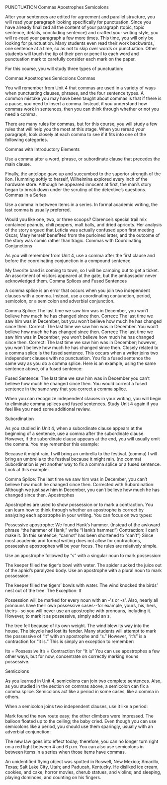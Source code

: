 PUNCTUATION
   Commas    Apostrophes    Semicolons

After your sentences are edited for agreement and parallel structure, you will read your paragraph looking specifically for punctuation. Since you have already finalized all the content of your paragraph (topic, topic sentence, details, concluding sentence) and crafted your writing style, you will re-read your paragraph a few more times. This time, you will only be looking for punctuation. Many students even read their work backwards, one sentence at a time, so as not to skip over words or punctuation. Other students will touch the tip of their pen or pencil to each word and punctuation mark to carefully consider each mark on the paper.

For this course, you will study three types of punctuation:

Commas
Apostrophes
Semicolons
Commas

You will remember from Unit 4 that commas are used in a variety of ways when punctuating clauses, phrases, and the four sentence types. A common mistake you may have been taught about commas is that if there is a pause, you need to insert a comma. Instead, if you understand how commas work in sentences, then you can think through whether or not you need a comma.

There are many rules for commas, but for this course, you will study a few rules that will help you the most at this stage. When you reread your paragraph, look closely at each comma to see if it fits into one of the following categories.

Commas with Introductory Elements

Use a comma after a word, phrase, or subordinate clause that precedes the main clause.

Finally, the antelope gave up and succumbed to the superior strength of the lion.
Humming softly to herself, Wilhelmina explored every inch of the hardware store.
Although he appeared innocent at first, the man’s story began to break down under the scrutiny of the detective’s questions.
Commas in a Series

Use a comma in between items in a series. In formal academic writing, the last comma is usually preferred.

Would you like one, two, or three scoops?
Clarence’s special trail mix contained peanuts, chili peppers, malt balls, and dried apricots.
Her analysis of the story argued that Leticia was actually confused upon first meeting Oscar, Mary herself benefited from the purloined letter, and the outcome of the story was comic rather than tragic.
Commas with Coordinating Conjunctions

As you will remember from Unit 4, use a comma after the first clause and before the coordinating conjunction in a compound sentence.

My favorite band is coming to town, so I will be camping out to get a ticket.
An assortment of visitors appeared at the gate, but the ambassador never acknowledged them.
Comma Splices and Fused Sentences

A comma splice is an error that occurs when you join two independent clauses with a comma. Instead, use a coordinating conjunction, period, semicolon, or a semicolon and adverbial conjunction.

Comma Splice: The last time we saw him was in December, you won’t believe how much he has changed since then.
Correct: The last time we saw him was in December, but you won’t believe how much he has changed since then.
Correct: The last time we saw him was in December. You won’t believe how much he has changed since then.
Correct: The last time we saw him was in December; you won’t believe how much he has changed since then.
Correct: The last time we saw him was in December; however, you won’t believe how much he has changed since then.
Closely related to a comma splice is the fused sentence. This occurs when a writer joins two independent clauses with no punctuation. You fix a fused sentence the same way as you do a comma splice. Here is an example, using the same sentence above, of a fused sentence:

Fused Sentence: The last time we saw him was in December you can’t believe how much he changed since then.
You would correct a fused sentence in the same way that you correct a comma splice.

When you can recognize independent clauses in your writing, you will begin to eliminate comma splices and fused sentences. Study Unit 4 again if you feel like you need some additional review.

Subordination

As you studied in Unit 4, when a subordinate clause appears at the beginning of a sentence, use a comma after the subordinate clause. However, if the subordinate clause appears at the end, you will usually omit the comma. You may remember this example:

Because it might rain, I will bring an umbrella to the festival. (comma)
I will bring an umbrella to the festival because it might rain. (no comma)
Subordination is yet another way to fix a comma splice or a fused sentence. Look at this example:

Comma Splice: The last time we saw him was in December, you can’t believe how much he changed since then.
Corrected with Subordination: Although we just saw him in December, you can’t believe how much he has changed since then.
Apostrophes

Apostrophes are used to show possession or to mark a contraction. You can learn how to think through whether an apostrophe is correct by analyzing each apostrophe in your writing. You can focus on two types:

Possessive apostrophe: We found Hank’s hammer. (Instead of the awkward phrase “the hammer of Hank,” write “Hank’s hammer.”)
Contraction: I can’t make it. (In this sentence, “cannot” has been shortened to “can’t”)
Since most academic and formal writing does not allow for contractions, possessive apostrophes will be your focus. The rules are relatively simple.

Use an apostrophe followed by “s” with a singular noun to mark possession:

The keeper filled the tiger’s bowl with water.
The spider sucked the juice out of the aphid’s paralyzed body.
Use an apostrophe with a plural noun to mark possession:

The keeper filled the tigers’ bowls with water.
The wind knocked the birds’ nest out of the tree.
The Exception: It

Possession will be marked for every noun with an -'s or -s'. Also, nearly all pronouns have their own possessive cases--for example, yours, his, hers, theirs--so you will never use an apostrophe with pronouns, including it. However, to mark it as possessive, simply add an s.

The tree fell because of its own weight.
The wind blew its way into the house.
The bicycle had lost its fender.
Many students will attempt to mark the possessive of “it” with an apostrophe and “s.” However, “it’s” is a contraction for “it is.” This is simply an exception to remember:

Its = Possessive
It’s = Contraction for “It is”
You can use apostrophes a few other ways, but for now, concentrate on correctly marking nouns possessive.

Semicolons

As you learned in Unit 4, semicolons can join two complete sentences. Also, as you studied in the section on commas above, a semicolon can fix a comma splice. Semicolons act like a period in some cases, like a comma in others.

When a semicolon joins two independent clauses, use it like a period:

Mark found the new route easy; the other climbers were impressed.
The balloon floated up to the ceiling; the baby cried.
Even though you can use semicolons like a period, you should use them sparingly, usually with an adverbial conjunction:

The new law goes into effect today; therefore, you can no longer turn right on a red light between 4 and 6 p.m.
You can also use semicolons in between items in a series when those items have commas.

An unidentified flying object was spotted in Roswell, New Mexico; Amarillo, Texas; Salt Lake City, Utah; and Paducah, Kentucky.
He disliked ice cream, cookies, and cake; horror movies, cherub statues, and violins; and sleeping, playing dominoes, and counting on his fingers.
